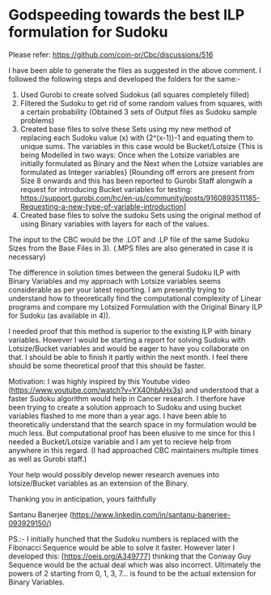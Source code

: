 # Godspeeding towards the best ILP formulation for Sudoku

Please refer: https://github.com/coin-or/Cbc/discussions/516

I have been able to generate the files as suggested in the above comment. I followed the following steps and developed the folders for the same:-

1) Used Gurobi to create solved Sudokus (all squares completely filled)
2) Filtered the Sudoku to get rid of some random values from squares, with a certain probability (Obtained 3 sets of Output files as Sudoku sample problems)
3) Created base files to solve these Sets using my new method of replacing each Sudoku value (x) with (2^(x-1))-1 and equating them to unique sums. The variables in this case would be Bucket/Lotsize {This is being Modelled in two ways: Once when the Lotsize variables are initially formulated as Binary and the Next when the Lotsize variables are formulated as Integer variables} [Rounding off errors are present from Size 8 onwards and this has been reported to Gurobi Staff alongwih a request for introducing Bucket variables for testing: https://support.gurobi.com/hc/en-us/community/posts/9160893511185-Requesting-a-new-type-of-variable-introduction]
4) Created base files to solve the sudoku Sets using the original method of using Binary variables with layers for each of the values.

The input to the CBC would be the .LOT and .LP file of the same Sudoku Sizes from the Base Files in 3). (.MPS files are also generated in case it is necessary)

The difference in solution times between the general Sudoku ILP with Binary Variables and my approach with Lotsize variables seems considerable as per your latest reporting. I am presently trying to understand how to theoretically find the computational complexity of Linear programs and compare my Lotsized Formulation with the Original Binary ILP for Sudoku (as available in 4)).

I needed proof that this method is superior to the existing ILP with binary variables. However I would be starting a report for solving Sudoku with Lotsize/Bucket variables and would be eager to have you collaborate on that. I should be able to finish it partly within the next month. I feel there should be some theoretical proof that this should be faster.

Motivation: I was highly inspired by this Youtube video (https://www.youtube.com/watch?v=YX40hbAHx3s) and understood that a faster Sudoku algorithm would help in Cancer research. I therfore have been trying to create a solution approach to Sudoku and using bucket variables flashed to me more than a year ago. I have been able to theoretically understand that the search space in my formulation would be much less. But computational proof has been elusive to me since for this I needed a Bucket/Lotsize variable and I am yet to recieve help from anywhere in this regard. (I had approached CBC maintainers multiple times as well as Gurobi staff.)

Your help would possibly develop newer research avenues into lotsize/Bucket variables as an extension of the Binary.

Thanking you in anticipation, yours faithfully

Santanu Banerjee (https://www.linkedin.com/in/santanu-banerjee-093929150/)

PS.:-
I initially hunched that the Sudoku numbers is replaced with the Fibonacci Sequence would be able to solve it faster. 
However later I developed this: [https://oeis.org/A349777] thinking that the Conway Guy Sequence would be the actual deal which was also incorrect.
Ultimately the powers of 2 starting from 0, 1, 3, 7... is found to be the actual extension for Binary Variables.
